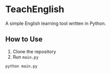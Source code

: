 # TeachEnglish

A simple English learning tool written in Python.

## How to Use

1. Clone the repository
2. Run `main.py`

```sh
python main.py
